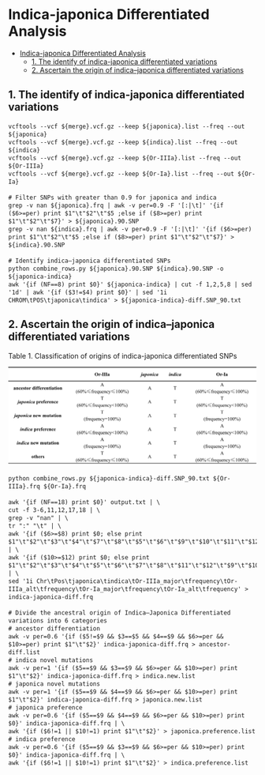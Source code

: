 # Indica-japonica Differentiated Analysis

- [Indica-japonica Differentiated Analysis](#indica-japonica-differentiated-analysis)
  - [1. The identify of indica-japonica differentiated variations](#1-the-identify-of-indica-japonica-differentiated-variations)
  - [2. Ascertain the origin of indica–japonica differentiated variations](#2-ascertain-the-origin-of-indicajaponica-differentiated-variations)

## 1. The identify of indica-japonica differentiated variations

```shell
vcftools --vcf ${merge}.vcf.gz --keep ${japonica}.list --freq --out ${japonica}
vcftools --vcf ${merge}.vcf.gz --keep ${indica}.list --freq --out ${indica}
vcftools --vcf ${merge}.vcf.gz --keep ${Or-IIIa}.list --freq --out ${Or-IIIa}
vcftools --vcf ${merge}.vcf.gz --keep ${Or-Ia}.list --freq --out ${Or-Ia}

# Filter SNPs with greater than 0.9 for japonica and indica
grep -v nan ${japonica}.frq | awk -v per=0.9 -F '[:|\t]' '{if ($6>=per) print $1"\t"$2"\t"$5 ;else if ($8>=per) print $1"\t"$2"\t"$7}' > ${japonica}.90.SNP
grep -v nan ${indica}.frq | awk -v per=0.9 -F '[:|\t]' '{if ($6>=per) print $1"\t"$2"\t"$5 ;else if ($8>=per) print $1"\t"$2"\t"$7}' > ${indica}.90.SNP

# Identify indica–japonica differentiated SNPs
python combine_rows.py ${japonica}.90.SNP ${indica}.90.SNP -o ${japonica-indica}
awk '{if (NF==8) print $0}' ${japonica-indica} | cut -f 1,2,5,8 | sed '1d' | awk '{if ($3!=$4) print $0}' | sed '1i CHROM\tPOS\tjaponica\tindica' > ${japonica-indica}-diff.SNP_90.txt
```

## 2. Ascertain the origin of indica–japonica differentiated variations

Table 1. Classification of origins of indica-japonica differentiated SNPs

<img src="./SupplementaryTable20.png">

```shell
python combine_rows.py ${japonica-indica}-diff.SNP_90.txt ${Or-IIIa}.frq ${Or-Ia}.frq

awk '{if (NF==18) print $0}' output.txt | \
cut -f 3-6,11,12,17,18 | \
grep -v "nan" | \
tr ":" "\t" | \
awk '{if ($6>=$8) print $0; else print $1"\t"$2"\t"$3"\t"$4"\t"$7"\t"$8"\t"$5"\t"$6"\t"$9"\t"$10"\t"$11"\t"$12}' | \
awk '{if ($10>=$12) print $0; else print $1"\t"$2"\t"$3"\t"$4"\t"$5"\t"$6"\t"$7"\t"$8"\t"$11"\t"$12"\t"$9"\t"$10}' | \
sed '1i Chr\tPos\tjaponica\tindica\tOr-IIIa_major\tfrequency\tOr-IIIa_alt\tfrequency\tOr-Ia_major\tfrequency\tOr-Ia_alt\tfrequency' > indica-japonica-diff.frq

# Divide the ancestral origin of Indica–Japonica Differentiated variations into 6 categories
# ancestor differentiation
awk -v per=0.6 '{if ($5!=$9 && $3==$5 && $4==$9 && $6>=per && $10>=per) print $1"\t"$2}' indica-japonica-diff.frq > ancestor-diff.list
# indica novel mutations
awk -v per=1 '{if ($5==$9 && $3==$9 && $6>=per && $10>=per) print $1"\t"$2}' indica-japonica-diff.frq > indica.new.list
# japonica novel mutations
awk -v per=1 '{if ($5==$9 && $4==$9 && $6>=per && $10>=per) print $1"\t"$2}' indica-japonica-diff.frq > japonica.new.list
# japonica preference
awk -v per=0.6 '{if ($5==$9 && $4==$9 && $6>=per && $10>=per) print $0}' indica-japonica-diff.frq | \
awk '{if ($6!=1 || $10!=1) print $1"\t"$2}' > japonica.preference.list
# indica preference
awk -v per=0.6 '{if ($5==$9 && $3==$9 && $6>=per && $10>=per) print $0}' indica-japonica-diff.frq | \
awk '{if ($6!=1 || $10!=1) print $1"\t"$2}' > indica.preference.list
```